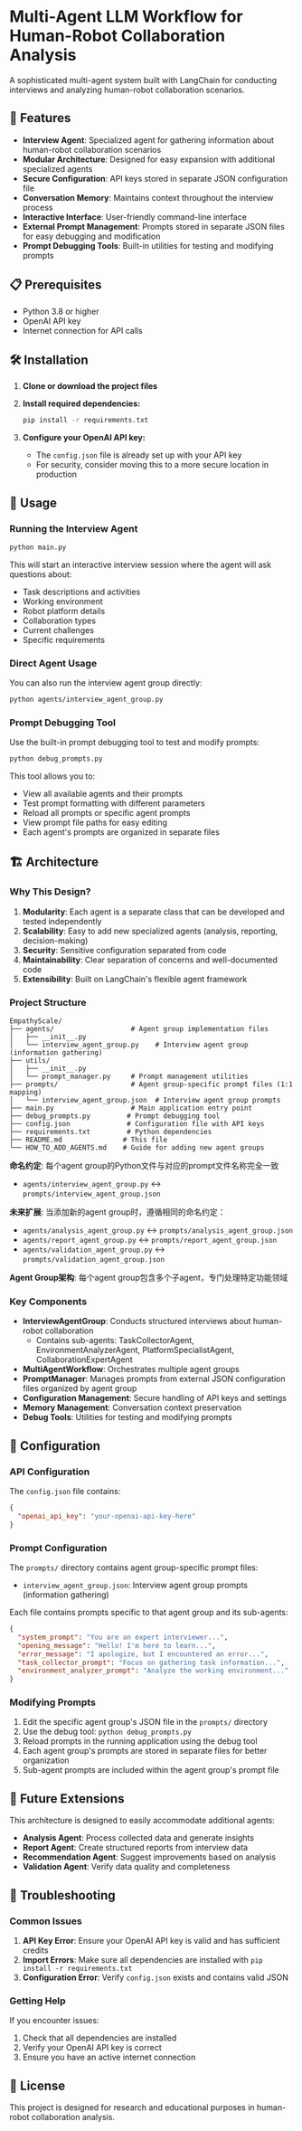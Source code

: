 # Multi-Agent LLM Workflow for Human-Robot Collaboration Analysis

A sophisticated multi-agent system built with LangChain for conducting interviews and analyzing human-robot collaboration scenarios.

## 🚀 Features

- **Interview Agent**: Specialized agent for gathering information about human-robot collaboration scenarios
- **Modular Architecture**: Designed for easy expansion with additional specialized agents
- **Secure Configuration**: API keys stored in separate JSON configuration file
- **Conversation Memory**: Maintains context throughout the interview process
- **Interactive Interface**: User-friendly command-line interface
- **External Prompt Management**: Prompts stored in separate JSON files for easy debugging and modification
- **Prompt Debugging Tools**: Built-in utilities for testing and modifying prompts

## 📋 Prerequisites

- Python 3.8 or higher
- OpenAI API key
- Internet connection for API calls

## 🛠️ Installation

1. **Clone or download the project files**

2. **Install required dependencies:**
   ```bash
   pip install -r requirements.txt
   ```

3. **Configure your OpenAI API key:**
   - The `config.json` file is already set up with your API key
   - For security, consider moving this to a more secure location in production

## 🎯 Usage

### Running the Interview Agent

```bash
python main.py
```

This will start an interactive interview session where the agent will ask questions about:
- Task descriptions and activities
- Working environment
- Robot platform details
- Collaboration types
- Current challenges
- Specific requirements

### Direct Agent Usage

You can also run the interview agent group directly:

```bash
python agents/interview_agent_group.py
```

### Prompt Debugging Tool

Use the built-in prompt debugging tool to test and modify prompts:

```bash
python debug_prompts.py
```

This tool allows you to:
- View all available agents and their prompts
- Test prompt formatting with different parameters
- Reload all prompts or specific agent prompts
- View prompt file paths for easy editing
- Each agent's prompts are organized in separate files

## 🏗️ Architecture

### Why This Design?

1. **Modularity**: Each agent is a separate class that can be developed and tested independently
2. **Scalability**: Easy to add new specialized agents (analysis, reporting, decision-making)
3. **Security**: Sensitive configuration separated from code
4. **Maintainability**: Clear separation of concerns and well-documented code
5. **Extensibility**: Built on LangChain's flexible agent framework

### Project Structure

```
EmpathyScale/
├── agents/                   # Agent group implementation files
│   ├── __init__.py
│   └── interview_agent_group.py    # Interview agent group (information gathering)
├── utils/
│   ├── __init__.py
│   └── prompt_manager.py     # Prompt management utilities
├── prompts/                  # Agent group-specific prompt files (1:1 mapping)
│   └── interview_agent_group.json  # Interview agent group prompts
├── main.py                   # Main application entry point
├── debug_prompts.py         # Prompt debugging tool
├── config.json              # Configuration file with API keys
├── requirements.txt         # Python dependencies
├── README.md               # This file
└── HOW_TO_ADD_AGENTS.md    # Guide for adding new agent groups
```

**命名约定**: 每个agent group的Python文件与对应的prompt文件名称完全一致
- `agents/interview_agent_group.py` ↔ `prompts/interview_agent_group.json`

**未来扩展**: 当添加新的agent group时，遵循相同的命名约定：
- `agents/analysis_agent_group.py` ↔ `prompts/analysis_agent_group.json`
- `agents/report_agent_group.py` ↔ `prompts/report_agent_group.json`
- `agents/validation_agent_group.py` ↔ `prompts/validation_agent_group.json`

**Agent Group架构**: 每个agent group包含多个子agent，专门处理特定功能领域

### Key Components

- **InterviewAgentGroup**: Conducts structured interviews about human-robot collaboration
  - Contains sub-agents: TaskCollectorAgent, EnvironmentAnalyzerAgent, PlatformSpecialistAgent, CollaborationExpertAgent
- **MultiAgentWorkflow**: Orchestrates multiple agent groups
- **PromptManager**: Manages prompts from external JSON configuration files organized by agent group
- **Configuration Management**: Secure handling of API keys and settings
- **Memory Management**: Conversation context preservation
- **Debug Tools**: Utilities for testing and modifying prompts

## 🔧 Configuration

### API Configuration
The `config.json` file contains:
```json
{
  "openai_api_key": "your-openai-api-key-here"
}
```

### Prompt Configuration
The `prompts/` directory contains agent group-specific prompt files:
- `interview_agent_group.json`: Interview agent group prompts (information gathering)

Each file contains prompts specific to that agent group and its sub-agents:
```json
{
  "system_prompt": "You are an expert interviewer...",
  "opening_message": "Hello! I'm here to learn...",
  "error_message": "I apologize, but I encountered an error...",
  "task_collector_prompt": "Focus on gathering task information...",
  "environment_analyzer_prompt": "Analyze the working environment..."
}
```

### Modifying Prompts
1. Edit the specific agent group's JSON file in the `prompts/` directory
2. Use the debug tool: `python debug_prompts.py`
3. Reload prompts in the running application using the debug tool
4. Each agent group's prompts are stored in separate files for better organization
5. Sub-agent prompts are included within the agent group's prompt file

## 🚀 Future Extensions

This architecture is designed to easily accommodate additional agents:

- **Analysis Agent**: Process collected data and generate insights
- **Report Agent**: Create structured reports from interview data
- **Recommendation Agent**: Suggest improvements based on analysis
- **Validation Agent**: Verify data quality and completeness

## 🐛 Troubleshooting

### Common Issues

1. **API Key Error**: Ensure your OpenAI API key is valid and has sufficient credits
2. **Import Errors**: Make sure all dependencies are installed with `pip install -r requirements.txt`
3. **Configuration Error**: Verify `config.json` exists and contains valid JSON

### Getting Help

If you encounter issues:
1. Check that all dependencies are installed
2. Verify your OpenAI API key is correct
3. Ensure you have an active internet connection

## 📝 License

This project is designed for research and educational purposes in human-robot collaboration analysis.
